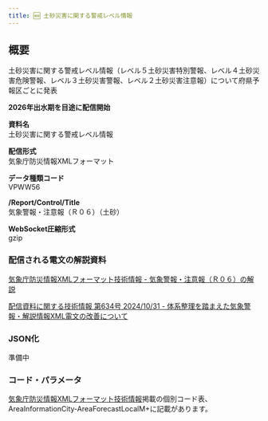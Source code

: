 ```yaml
---
title: 🆕 土砂災害に関する警戒レベル情報
---
```


## 概要

土砂災害に関する警戒レベル情報（レベル５土砂災害特別警報、レベル４土砂災害危険警報、レベル３土砂災害警報、レベル２土砂災害注意報）について府県予報区ごとに発表

**2026年出水期を目途に配信開始**

**資料名** <br/>
土砂災害に関する警戒レベル情報

**配信形式** <br/>
気象庁防災情報XMLフォーマット

**データ種類コード** <br/>
VPWW56

**/Report/Control/Title** <br/>
気象警報・注意報（Ｒ０６）（土砂）

**WebSocket圧縮形式** <br/>
gzip

### 配信される電文の解説資料

[気象庁防災情報XMLフォーマット技術情報 - 気象警報・注意報（Ｒ０６）の解説](https://dmdata.jp/docs/jma/manual/0206-0206.pdf)

[配信資料に関する技術情報 第634号 2024/10/31 - 体系整理を踏まえた気象警報・解説情報XML電文の改善について](https://dmdata.jp/docs/jma/technical/634.pdf)

### JSON化

準備中

### コード・パラメータ

[気象庁防災情報XMLフォーマット技術情報](http://xml.kishou.go.jp/tec_material.html)掲載の個別コード表、AreaInformationCity-AreaForecastLocalM+に記載があります。

